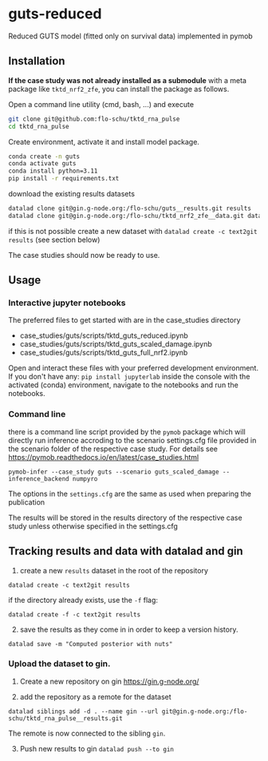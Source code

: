 # guts-reduced
Reduced GUTS model (fitted only on survival data) implemented in pymob

## Installation

**If the case study was not already installed as a submodule** with a meta package
like `tktd_nrf2_zfe`, you can install the package as follows.

Open a command line utility (cmd, bash, ...) and execute

```bash
git clone git@github.com:flo-schu/tktd_rna_pulse
cd tktd_rna_pulse
```

Create environment, activate it and install model package. 
```bash
conda create -n guts
conda activate guts
conda install python=3.11
pip install -r requirements.txt
```

download the existing results datasets

```bash
datalad clone git@gin.g-node.org:/flo-schu/guts__results.git results
datalad clone git@gin.g-node.org:/flo-schu/tktd_nrf2_zfe__data.git data
```

if this is not possible create a new dataset with `datalad create -c text2git results` (see section below)


The case studies should now be ready to use.


## Usage

### Interactive jupyter notebooks 

The preferred files to get started with are in the case_studies directory

- case_studies/guts/scripts/tktd_guts_reduced.ipynb
- case_studies/guts/scripts/tktd_guts_scaled_damage.ipynb
- case_studies/guts/scripts/tktd_guts_full_nrf2.ipynb

Open and interact these files with your preferred development environment. If you
don't have any: `pip install jupyterlab` inside the console with the activated
(conda) environment, navigate to the notebooks and run the notebooks.

### Command line

there is a command line script provided by the `pymob` package which will directly
run inference accroding to the scenario settings.cfg file provided in the scenario
folder of the respective case study. For details see https://pymob.readthedocs.io/en/latest/case_studies.html

`pymob-infer --case_study guts --scenario guts_scaled_damage --inference_backend numpyro`

The options in the `settings.cfg` are the same as used when preparing the publication

The results will be stored in the results directory of the respective case study 
unless otherwise specified in the settings.cfg


## Tracking results and data with datalad and gin

1. create a new `results` dataset in the root of the repository

`datalad create -c text2git results`

if the directory already exists, use the `-f` flag:

`datalad create -f -c text2git results`

2. save the results as they come in in order to keep a version history.

`datalad save -m "Computed posterior with nuts"`


### Upload the dataset to gin.


1. Create a new repository on gin https://gin.g-node.org/

2. add the repository as a remote for the dataset

`datalad siblings add -d . --name gin --url git@gin.g-node.org:/flo-schu/tktd_rna_pulse__results.git`

The remote is now connected to the sibling `gin`. 

3. Push new results to gin `datalad push --to gin` 
